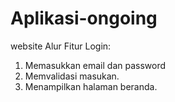 # Aplikasi-ongoing
website 
Alur Fitur Login:
1. Memasukkan email dan password
2. Memvalidasi masukan.
3. Menampilkan halaman beranda.
